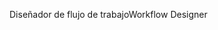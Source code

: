 <span data-ttu-id="ee985-101">Diseñador de flujo de trabajo</span><span class="sxs-lookup"><span data-stu-id="ee985-101">Workflow Designer</span></span>